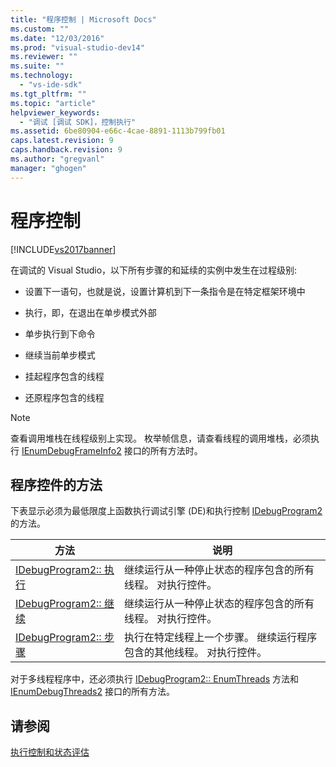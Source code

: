 ```yaml
---
title: "程序控制 | Microsoft Docs"
ms.custom: ""
ms.date: "12/03/2016"
ms.prod: "visual-studio-dev14"
ms.reviewer: ""
ms.suite: ""
ms.technology: 
  - "vs-ide-sdk"
ms.tgt_pltfrm: ""
ms.topic: "article"
helpviewer_keywords: 
  - "调试 [调试 SDK]，控制执行"
ms.assetid: 6be80904-e66c-4cae-8891-1113b799fb01
caps.latest.revision: 9
caps.handback.revision: 9
ms.author: "gregvanl"
manager: "ghogen"
---
```

# 程序控制
[!INCLUDE[vs2017banner](../../code-quality/includes/vs2017banner.md)]

在调试的 Visual Studio，以下所有步骤的和延续的实例中发生在过程级别:  
  
-   设置下一语句，也就是说，设置计算机到下一条指令是在特定框架环境中  
  
-   执行，即，在退出在单步模式外部  
  
-   单步执行到下命令  
  
-   继续当前单步模式  
  
-   挂起程序包含的线程  
  
-   还原程序包含的线程  
  
> [!NOTE]
>  查看调用堆栈在线程级别上实现。  枚举帧信息，请查看线程的调用堆栈，必须执行 [IEnumDebugFrameInfo2](../../extensibility/debugger/reference/ienumdebugframeinfo2.md) 接口的所有方法时。  
  
## 程序控件的方法  
 下表显示必须为最低限度上函数执行调试引擎 \(DE\)和执行控制 [IDebugProgram2](../../extensibility/debugger/reference/idebugprogram2.md) 的方法。  
  
|方法|说明|  
|--------|--------|  
|[IDebugProgram2:: 执行](../../extensibility/debugger/reference/idebugprogram2-execute.md)|继续运行从一种停止状态的程序包含的所有线程。  对执行控件。|  
|[IDebugProgram2:: 继续](../../extensibility/debugger/reference/idebugprogram2-continue.md)|继续运行从一种停止状态的程序包含的所有线程。  对执行控件。|  
|[IDebugProgram2:: 步骤](../../extensibility/debugger/reference/idebugprogram2-step.md)|执行在特定线程上一个步骤。  继续运行程序包含的其他线程。  对执行控件。|  
  
 对于多线程程序中，还必须执行 [IDebugProgram2:: EnumThreads](../../extensibility/debugger/reference/idebugprogram2-enumthreads.md) 方法和 [IEnumDebugThreads2](../../extensibility/debugger/reference/ienumdebugthreads2.md) 接口的所有方法。  
  
## 请参阅  
 [执行控制和状态评估](../../extensibility/debugger/execution-control-and-state-evaluation.md)